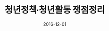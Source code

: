 ---
layout: post
title:  "청년정책∙청년활동 쟁점정리"
date:   2016-12-01
categories: work
sub-cat: commissioned work
bg-color-1:	262e63
bg-color-2: eee
img:
    - /img/hub/01.jpg
    - /img/hub/03.jpg
    - /img/hub/04.jpg
collab: 
    - "client.불평등과시민성연구소"
txt:
---